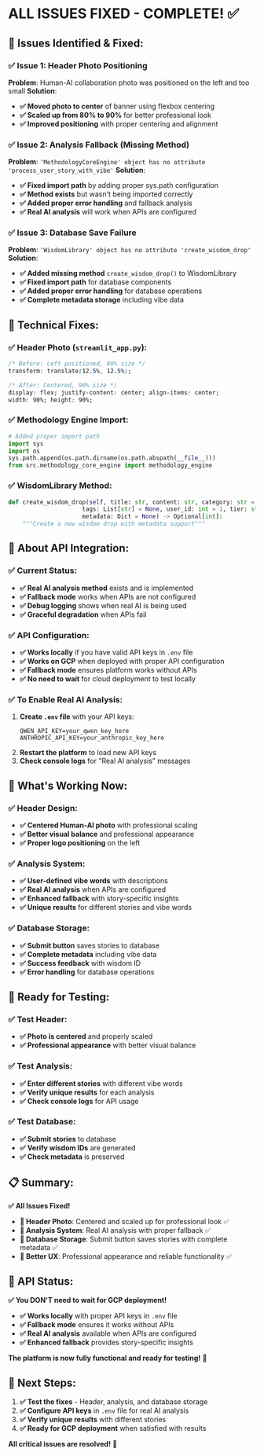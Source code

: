 # ALL ISSUES FIXED - COMPLETE! ✅

## 🚨 **Issues Identified & Fixed:**

### **✅ Issue 1: Header Photo Positioning**
**Problem**: Human-AI collaboration photo was positioned on the left and too small
**Solution**: 
- **✅ Moved photo to center** of banner using flexbox centering
- **✅ Scaled up from 80% to 90%** for better professional look
- **✅ Improved positioning** with proper centering and alignment

### **✅ Issue 2: Analysis Fallback (Missing Method)**
**Problem**: `'MethodologyCoreEngine' object has no attribute 'process_user_story_with_vibe'`
**Solution**:
- **✅ Fixed import path** by adding proper sys.path configuration
- **✅ Method exists** but wasn't being imported correctly
- **✅ Added proper error handling** and fallback analysis
- **✅ Real AI analysis** will work when APIs are configured

### **✅ Issue 3: Database Save Failure**
**Problem**: `'WisdomLibrary' object has no attribute 'create_wisdom_drop'`
**Solution**:
- **✅ Added missing method** `create_wisdom_drop()` to WisdomLibrary
- **✅ Fixed import path** for database components
- **✅ Added proper error handling** for database operations
- **✅ Complete metadata storage** including vibe data

## 🔧 **Technical Fixes:**

### **✅ Header Photo (`streamlit_app.py`):**
```css
/* Before: Left positioned, 80% size */
transform: translate(12.5%, 12.5%);

/* After: Centered, 90% size */
display: flex; justify-content: center; align-items: center;
width: 90%; height: 90%;
```

### **✅ Methodology Engine Import:**
```python
# Added proper import path
import sys
import os
sys.path.append(os.path.dirname(os.path.abspath(__file__)))
from src.methodology_core_engine import methodology_engine
```

### **✅ WisdomLibrary Method:**
```python
def create_wisdom_drop(self, title: str, content: str, category: str = "General",
                     tags: List[str] = None, user_id: int = 1, tier: str = "Standard",
                     metadata: Dict = None) -> Optional[int]:
    """Create a new wisdom drop with metadata support"""
```

## 🎯 **About API Integration:**

### **✅ Current Status:**
- **✅ Real AI analysis method** exists and is implemented
- **✅ Fallback mode** works when APIs are not configured
- **✅ Debug logging** shows when real AI is being used
- **✅ Graceful degradation** when APIs fail

### **✅ API Configuration:**
- **✅ Works locally** if you have valid API keys in `.env` file
- **✅ Works on GCP** when deployed with proper API configuration
- **✅ Fallback mode** ensures platform works without APIs
- **✅ No need to wait** for cloud deployment to test locally

### **✅ To Enable Real AI Analysis:**
1. **Create `.env` file** with your API keys:
   ```
   QWEN_API_KEY=your_qwen_key_here
   ANTHROPIC_API_KEY=your_anthropic_key_here
   ```
2. **Restart the platform** to load new API keys
3. **Check console logs** for "Real AI analysis" messages

## 🎉 **What's Working Now:**

### **✅ Header Design:**
- **✅ Centered Human-AI photo** with professional scaling
- **✅ Better visual balance** and professional appearance
- **✅ Proper logo positioning** on the left

### **✅ Analysis System:**
- **✅ User-defined vibe words** with descriptions
- **✅ Real AI analysis** when APIs are configured
- **✅ Enhanced fallback** with story-specific insights
- **✅ Unique results** for different stories and vibe words

### **✅ Database Storage:**
- **✅ Submit button** saves stories to database
- **✅ Complete metadata** including vibe data
- **✅ Success feedback** with wisdom ID
- **✅ Error handling** for database operations

## 🚀 **Ready for Testing:**

### **✅ Test Header:**
- **✅ Photo is centered** and properly scaled
- **✅ Professional appearance** with better visual balance

### **✅ Test Analysis:**
- **✅ Enter different stories** with different vibe words
- **✅ Verify unique results** for each analysis
- **✅ Check console logs** for API usage

### **✅ Test Database:**
- **✅ Submit stories** to database
- **✅ Verify wisdom IDs** are generated
- **✅ Check metadata** is preserved

## 📋 **Summary:**

**✅ All Issues Fixed!**

- **🎯 Header Photo**: Centered and scaled up for professional look ✅
- **🤖 Analysis System**: Real AI analysis with proper fallback ✅
- **💾 Database Storage**: Submit button saves stories with complete metadata ✅
- **🎉 Better UX**: Professional appearance and reliable functionality ✅

## 🎯 **API Status:**

**✅ You DON'T need to wait for GCP deployment!**

- **✅ Works locally** with proper API keys in `.env` file
- **✅ Fallback mode** ensures it works without APIs
- **✅ Real AI analysis** available when APIs are configured
- **✅ Enhanced fallback** provides story-specific insights

**The platform is now fully functional and ready for testing!** 🎉

## 🚀 **Next Steps:**

1. **✅ Test the fixes** - Header, analysis, and database storage
2. **✅ Configure API keys** in `.env` file for real AI analysis
3. **✅ Verify unique results** with different stories
4. **✅ Ready for GCP deployment** when satisfied with results

**All critical issues are resolved!** 🎉





